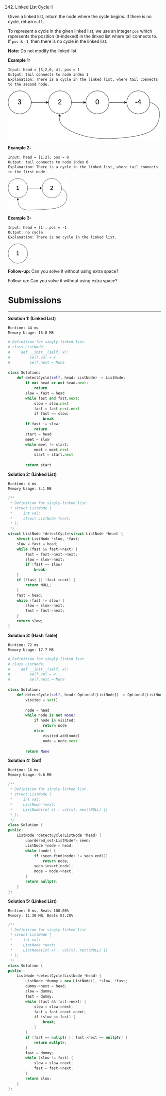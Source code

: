 142. Linked List Cycle II

Given a linked list, return the node where the cycle begins. If there is no cycle, return `null`.

To represent a cycle in the given linked list, we use an integer `pos` which represents the position (`0`-indexed) in the linked list where tail connects to. If `pos` is `-1`, then there is no cycle in the linked list.

**Note:** Do not modify the linked list.

**Example 1:**
```
Input: head = [3,2,0,-4], pos = 1
Output: tail connects to node index 1
Explanation: There is a cycle in the linked list, where tail connects to the second node.
```
![142_circularlinkedlist](img/142_circularlinkedlist.png)

**Example 2:**
```
Input: head = [1,2], pos = 0
Output: tail connects to node index 0
Explanation: There is a cycle in the linked list, where tail connects to the first node.
```
![142_circularlinkedlist_test2](img/142_circularlinkedlist_test2.png)

**Example 3:**
```
Input: head = [1], pos = -1
Output: no cycle
Explanation: There is no cycle in the linked list.
```
![142_circularlinkedlist_test3](img/142_circularlinkedlist_test3.png)

**Follow-up:**
Can you solve it without using extra space?


Follow-up:
Can you solve it without using extra space?

# Submissions
---
**Solution 1: (Linked List)**
```
Runtime: 44 ms
Memory Usage: 15.8 MB
```
```python
# Definition for singly-linked list.
# class ListNode:
#     def __init__(self, x):
#         self.val = x
#         self.next = None

class Solution:
    def detectCycle(self, head: ListNode) -> ListNode:
        if not head or not head.next: 
            return
        slow = fast = head
        while fast and fast.next:
            slow = slow.next
            fast = fast.next.next
            if fast == slow: 
                break
        if fast != slow: 
            return
        start = head
        meet = slow
        while meet != start:
            meet = meet.next
            start = start.next
            
        return start
```

**Solution 2: (Linked List)**
```
Runtime: 4 ms
Memory Usage: 7.1 MB
```
```c
/**
 * Definition for singly-linked list.
 * struct ListNode {
 *     int val;
 *     struct ListNode *next;
 * };
 */
struct ListNode *detectCycle(struct ListNode *head) {
    struct ListNode *slow, *fast;
    slow = fast = head;
    while (fast && fast->next) {
        fast = fast->next->next;
        slow = slow->next;
        if (fast == slow)
            break;
    }
    if (!fast || !fast->next) {
        return NULL;
    }
    fast = head;
    while (fast != slow) {
        slow = slow->next;
        fast = fast->next;
    }
    return slow;
}
```

**Solution 3: (Hash Table)**
```
Runtime: 72 ms
Memory Usage: 17.7 MB
```
```python
# Definition for singly-linked list.
# class ListNode:
#     def __init__(self, x):
#         self.val = x
#         self.next = None

class Solution:
    def detectCycle(self, head: Optional[ListNode]) -> Optional[ListNode]:
        visited = set()

        node = head
        while node is not None:
            if node in visited:
                return node
            else:
                visited.add(node)
                node = node.next

        return None
```

**Solution 4: (Set)**
```
Runtime: 16 ms
Memory Usage: 9.6 MB
```
```c++
/**
 * Definition for singly-linked list.
 * struct ListNode {
 *     int val;
 *     ListNode *next;
 *     ListNode(int x) : val(x), next(NULL) {}
 * };
 */
class Solution {
public:
    ListNode *detectCycle(ListNode *head) {
        unordered_set<ListNode*> seen;
        ListNode *node = head;
        while (node) {
            if (seen.find(node) != seen.end())
                return node;
            seen.insert(node);
            node = node->next;
        }
        return nullptr;
    }
};
```

**Solution 5: (Linked List)**
```
Runtime: 0 ms, Beats 100.00%
Memory: 11.30 MB, Beats 83.28%
```
```c++
/**
 * Definition for singly-linked list.
 * struct ListNode {
 *     int val;
 *     ListNode *next;
 *     ListNode(int x) : val(x), next(NULL) {}
 * };
 */
class Solution {
public:
    ListNode *detectCycle(ListNode *head) {
        ListNode *dummy = new ListNode(), *slow, *fast;
        dummy->next = head;
        slow = dummy;
        fast = dummy;
        while (fast && fast->next) {
            slow = slow->next;
            fast = fast->next->next;
            if (slow == fast) {
                break;
            }
        }
        if (fast == nullptr || fast->next == nullptr) {
            return nullptr;
        }
        fast = dummy;
        while (slow != fast) {
            slow = slow->next;
            fast = fast->next;
        }
        return slow;
    }
};
```
